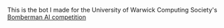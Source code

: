 This is the bot I made for the University of Warwick Computing Society's
[Bomberman AI competition](https://github.com/UWCS/bomberman-progcomp)

